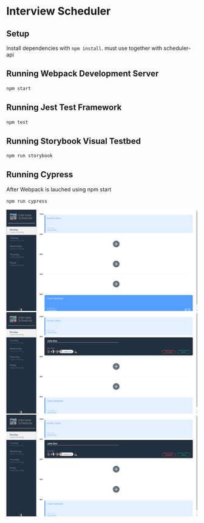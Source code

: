 # Interview Scheduler

## Setup

Install dependencies with `npm install`.
must use together with scheduler-api

## Running Webpack Development Server

```sh
npm start
```

## Running Jest Test Framework

```sh
npm test
```

## Running Storybook Visual Testbed

```sh
npm run storybook
```
## Running Cypress
After Webpack is lauched using npm start
```sh
npm run cypress
```

!["Landing Page"](./docs/initial.png)
!["Add New appointment"](./docs/new-form.png)
!["Cancel Appointment"](./docs/delete.png)
